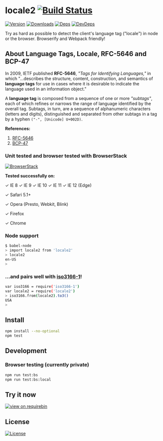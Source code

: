 # locale2 [![Build Status][travis-image]][travis-url]
[![Version][npm-version-image]][npm-version-url] [![Downloads][npm-downloads-image]][npm-downloads-url] [![Deps][npm-deps-image]][npm-deps-url] [![DevDeps][npm-devdeps-image]][npm-devdeps-url]

Try as hard as possible to detect the client's language tag ("locale") in node or the browser. Browserify and Webpack friendly!

## About Language Tags, Locale, RFC-5646 and BCP-47

In 2009, IETF published **RFC-5646**, _"Tags for Identifying Languages,"_ in which "...describes the structure, content, construction, and semantics of **language tags** for use in cases where it is desirable to indicate the language used in an information object."

A **language tag** is composed from a sequence of one or more _"subtags"_, each of which refines or narrows the range of language identified by the overall tag.  Subtags, in turn, are a sequence of alphanumeric characters (letters and digits), distinguished and separated from other subtags in a tag by a hyphen `("-", [Unicode] U+002D)`.

**References:**

1. [RFC-5646](https://tools.ietf.org/html/rfc5646)
1. [BCP-47](https://tools.ietf.org/html/bcp47)

### Unit tested and browser tested with BrowserStack

[![BrowserStack][browserstack-logo]][browserstack-url]

**Tested successfully on:**

  ✓ IE 8
  ✓ IE 9
  ✓ IE 10
  ✓ IE 11
  ✓ IE 12 (Edge)

  ✓ Safari 5.1+

  ✓ Opera (Presto, Webkit, Blink)

  ✓ Firefox

  ✓ Chrome

### Node support

```sh
$ babel-node
> import locale2 from 'locale2'
> locale2
en-US
>
```

### ...and pairs well with [iso3166-1](https://npmjs.org/package/iso3166-1)!

```sh
var iso3166 = require('iso3166-1')
var locale2 = require('locale2')
> iso3166.from(locale2).to3()
USA
>
```

## Install

```sh
npm install --no-optional
npm test
```

## Development

### Browser testing (currently private)

```sh
npm run test:bs
npm run test:bs:local
```

## Try it now

[![view on requirebin](http://requirebin.com/badge.png)](http://requirebin.com/?gist=8394988344ff2514df5e)

## License

[![License][npm-license-image]][npm-license-url]

[browserstack-logo]: https://raw.githubusercontent.com/moimikey/locale2/master/assets/bs.png
[browserstack-url]: http://browserstack.com
[npm-version-url]: https://www.npmjs.com/package/locale2
[npm-version-image]: https://img.shields.io/npm/v/locale2.svg
[npm-license-url]: https://github.com/moimikey/locale2/blob/master/LICENSE
[npm-license-image]: https://img.shields.io/npm/l/locale2.svg
[npm-downloads-url]: https://www.npmjs.com/package/locale2
[npm-downloads-image]: https://img.shields.io/npm/dm/locale2.svg
[npm-deps-url]: https://david-dm.org/moimikey/locale2
[npm-deps-image]: https://img.shields.io/david/moimikey/locale2.svg
[npm-devdeps-url]: https://david-dm.org/moimikey/locale2
[npm-devdeps-image]: https://img.shields.io/david/dev/moimikey/locale2.svg
[travis-url]: https://travis-ci.org/moimikey/locale2
[travis-image]: https://travis-ci.org/moimikey/locale2.svg?branch=master
